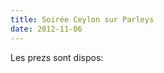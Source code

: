 ```yaml
---
title: Soirée Ceylon sur Parleys
date: 2012-11-06
---
```


Les prezs sont dispos:

<object width="480" height="780"><param name="movie" value="http://www.parleys.com/dist/share/parleysshare.swf"></param><param name="allowFullScreen" value="true"></param><param name="wmode" value="direct"></param><param name="bgcolor" value="#222222"></param><param name="flashVars" value="sv=true&pageId=3411" ></param><embed src="http://www.parleys.com/dist/share/parleysshare.swf" type="application/x-shockwave-flash" flashVars="sv=true&pageId=3411" allowfullscreen="true" bgcolor="#222222" width="480" height="780"></embed></object>

<object width="480" height="780"><param name="movie" value="http://www.parleys.com/dist/share/parleysshare.swf"></param><param name="allowFullScreen" value="true"></param><param name="wmode" value="direct"></param><param name="bgcolor" value="#222222"></param><param name="flashVars" value="sv=true&pageId=3410" ></param><embed src="http://www.parleys.com/dist/share/parleysshare.swf" type="application/x-shockwave-flash" flashVars="sv=true&pageId=3410" allowfullscreen="true" bgcolor="#222222" width="480" height="780"></embed></object>


